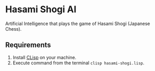 # Hasami Shogi AI
Artificial Intelligence that plays the game of Hasami Shogi (Japanese Chess).

## Requirements
1. Install [CLisp](https://clisp.sourceforge.io) on your machine.
2. Execute command from the terminal `clisp hasami-shogi.lisp`.
